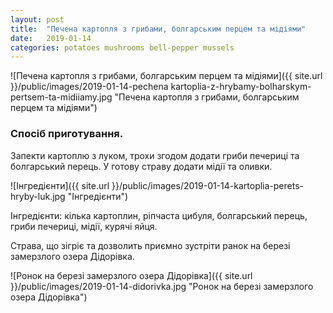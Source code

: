 ```yaml
---
layout: post
title:  "Печена картопля з грибами, болгарським перцем та мідіями"
date:   2019-01-14
categories: potatoes mushrooms bell-pepper mussels
---
```

![Печена картопля з грибами, болгарським перцем та мідіями]({{ site.url }}/public/images/2019-01-14-pechena kartoplia-z-hrybamy-bolharskym-pertsem-ta-midiiamy.jpg "Печена картопля з грибами, болгарським перцем та мідіями")

### Спосіб приготування. 

Запекти картоплю з луком, трохи згодом додати гриби печериці та болгарський перець. У готову страву додати мідії та оливки.

![Інгредієнти]({{ site.url }}/public/images/2019-01-14-kartoplia-perets-hryby-luk.jpg "Інгредієнти")

Інгредієнти: кілька картоплин, ріпчаста цибуля, болгарський перець, гриби печериці, мідії, курячі яйця.

Страва, що зігріє та дозволить приємно зустріти ранок на березі замерзлого озера Дідорівка.

![Ронок на березі замерзлого озера Дідорівка]({{ site.url }}/public/images/2019-01-14-didorivka.jpg "Ронок на березі замерзлого озера Дідорівка")
